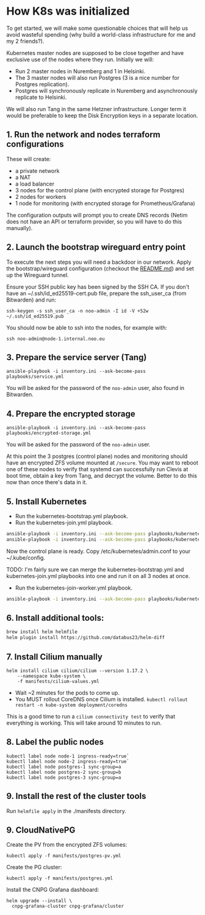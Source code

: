 # How K8s was initialized

To get started, we will make some questionable choices that will help us avoid
wasteful spending (why build a world-class infrastructure for me and my 2
friends?).

Kubernetes master nodes are supposed to be close together and have exclusive
use of the nodes where they run. Initially we will:

- Run 2 master nodes in Nuremberg and 1 in Helsinki.
- The 3 master nodes will also run Postgres (3 is a nice number for Postgres
  replication).
- Postgres will synchronously replicate in Nuremberg and
  asynchronously replicate to Helsinki.

We will also run Tang in the same Hetzner infrastructure. Longer term it would
be preferable to keep the Disk Encryption keys in a separate location.

## 1. Run the network and nodes terraform configurations

These will create:
- a private network
- a NAT
- a load balancer
- 3 nodes for the control plane (with encrypted storage for Postgres)
- 2 nodes for workers
- 1 node for monitoring (with encrypted storage for Prometheus/Grafana)

The configuration outputs will prompt you to create DNS records (Netim does not
have an API or terraform provider, so you will have to do this manually).

## 2. Launch the bootstrap wireguard entry point

To execute the next steps you will need a backdoor in our network. Apply the
bootstrap/wireguard configuration (checkout the
[README.md](../bootstrap/wireguard/README.md)) and set up the Wireguard tunnel.

Ensure your SSH public key has been signed by the SSH CA. If you don't have
an ~/.ssh/id_ed25519-cert.pub file, prepare the ssh_user_ca (from Bitwarden)
and run:

```
ssh-keygen -s ssh_user_ca -n noo-admin -I id -V +52w ~/.ssh/id_ed25519.pub
```

You should now be able to ssh into the nodes, for example with:

```
ssh noo-admin@node-1.internal.noo.eu
```

## 3. Prepare the service server (Tang)

```
ansible-playbook -i inventory.ini --ask-become-pass playbooks/service.yml
```

You will be asked for the password of the `noo-admin` user, also found in
Bitwarden.

## 4. Prepare the encrypted storage

```
ansible-playbook -i inventory.ini --ask-become-pass playbooks/encrypted-storage.yml
```

You will be asked for the password of the `noo-admin` user.

At this point the 3 postgres (control plane) nodes and monitoring should have an
encrypted ZFS volume mounted at `/secure`. You may want to reboot one of these
nodes to verify that systemd can successfully run Clevis at boot time, obtain a
key from Tang, and decrypt the volume. Better to do this now than once there's
data in it.

## 5. Install Kubernetes

- Run the kubernetes-bootstrap.yml playbook.
- Run the kubernetes-join.yml playbook.

```bash
ansible-playbook -i inventory.ini --ask-become-pass playbooks/kubernetes-bootstrap.yml
ansible-playbook -i inventory.ini --ask-become-pass playbooks/kubernetes-join.yml
```

Now the control plane is ready. Copy /etc/kubernetes/admin.conf to your ~/.kube/config.

TODO: I'm fairly sure we can merge the kubernetes-bootstrap.yml and
kubernetes-join.yml playbooks into one and run it on all 3 nodes at once.

- Run the kubernetes-join-worker.yml playbook.

```bash
ansible-playbook -i inventory.ini --ask-become-pass playbooks/kubernetes-join-workers.yml
```

## 6. Install additional tools:

```bash
brew install helm helmfile
helm plugin install https://github.com/databus23/helm-diff
```

## 7. Install Cilium manually

```
helm install cilium cilium/cilium --version 1.17.2 \
    --namespace kube-system \
    -f manifests/cilium-values.yml
```

- Wait ~2 minutes for the pods to come up.
- You MUST rollout CoreDNS once Cilium is installed. `kubectl rollout restart -n kube-system deployment/coredns`

This is a good time to run a `cilium connectivity test` to verify that
everything is working. This will take around 10 minutes to run.

## 8. Label the public nodes

```
kubectl label node node-1 ingress-ready=true`
kubectl label node node-2 ingress-ready=true`
kubectl label node postgres-1 sync-group=a
kubectl label node postgres-2 sync-group=b
kubectl label node postgres-3 sync-group=a
```

## 9. Install the rest of the cluster tools

Run `helmfile apply` in the ./manifests directory.

## 9. CloudNativePG

Create the PV from the encrypted ZFS volumes:

```
kubectl apply -f manifests/postgres-pv.yml
```

Create the PG cluster:

```
kubectl apply -f manifests/postgres.yml
```

Install the CNPG Grafana dashboard:

```
helm upgrade --install \
  cnpg-grafana-cluster cnpg-grafana/cluster
```